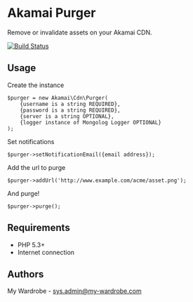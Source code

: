 Akamai Purger
=======================

Remove or invalidate assets on your Akamai CDN.

[![Build Status](https://secure.travis-ci.org/my-wardrobe/AkamaiPurger.png?branch=master)](https://travis-ci.org/my-wardrobe/AkamaiPurger)

Usage
-----

Create the instance

    $purger = new Akamai\Cdn\Purger(
        {username is a string REQUIRED},
        {password is a string REQUIRED},
        {server is a string OPTIONAL},
        {logger instance of Mongolog Logger OPTIONAL}
    );

Set notifications

    $purger->setNotificationEmail({email address});

Add the url to purge

    $purger->addUrl('http://www.example.com/acme/asset.png');

And purge!

    $purger->purge();

Requirements
------------

* PHP 5.3+
* Internet connection

Authors
-------

My Wardrobe - <sys.admin@my-wardrobe.com>
